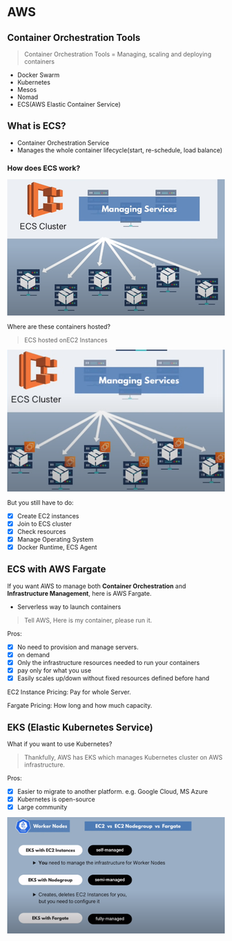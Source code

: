 # AWS

## Container Orchestration Tools

> Container Orchestration Tools = Managing, scaling and deploying containers

- Docker Swarm
- Kubernetes
- Mesos
- Nomad
- ECS(AWS Elastic Container Service)

## What is ECS?

- Container Orchestration Service
- Manages the whole container lifecycle(start, re-schedule, load balance)

### How does ECS work?
 
![ecs1](./images/ecs1.png)

Where are these containers hosted?

> ECS hosted onEC2 Instances

![ecs2](./images/ecs2.png)

 But you still have to do:
 - [x] Create EC2 instances
 - [x] Join to ECS cluster
 - [x] Check resources
 - [x] Manage Operating System
 - [x] Docker Runtime, ECS Agent

## ECS with AWS Fargate

If you want AWS to manage both **Container Orchestration** and **Infrastructure Management**, here is AWS Fargate.

- Serverless way to launch containers

> Tell AWS, Here is my container, please run it.

Pros:
- [x] No need to provision and manage servers. 
- [x] on demand
- [x] Only the infrastructure resources needed to run your containers
- [x] pay only for what you use
- [x] Easily scales up/down without fixed resources defined before hand 

EC2 Instance Pricing: Pay for whole Server.

Fargate Pricing: How long and how much capacity.

## EKS (Elastic Kubernetes Service)

What if you want to use Kubernetes?

> Thankfully, AWS has EKS which manages Kubernetes cluster on AWS infrastructure.

Pros:
- [x] Easier to migrate to another platform. e.g. Google Cloud, MS Azure
- [x] Kubernetes is open-source
- [x] Large community 

![ecs3](./images/ecs3.png)
